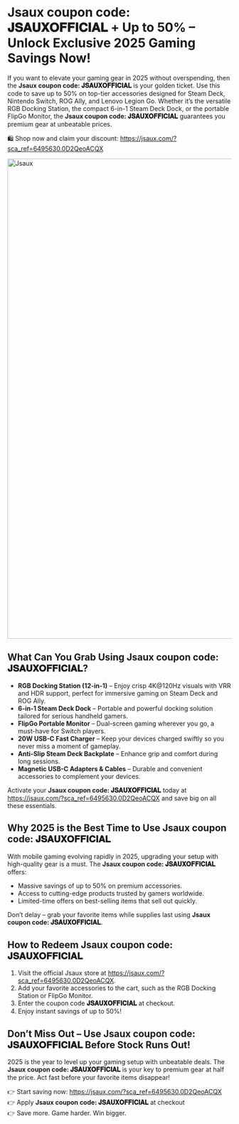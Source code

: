 <h1>Jsaux coupon code: 𝐉𝐒𝐀𝐔𝐗𝐎𝐅𝐅𝐈𝐂𝐈𝐀𝐋 + Up to 50% – Unlock Exclusive 2025 Gaming Savings Now!</h1>
<p>If you want to elevate your gaming gear in 2025 without overspending, then the <strong>Jsaux coupon code: 𝐉𝐒𝐀𝐔𝐗𝐎𝐅𝐅𝐈𝐂𝐈𝐀𝐋</strong> is your golden ticket. Use this code to save up to 50% on top-tier accessories designed for Steam Deck, Nintendo Switch, ROG Ally, and Lenovo Legion Go. Whether it’s the versatile RGB Docking Station, the compact 6-in-1 Steam Deck Dock, or the portable FlipGo Monitor, the <strong>Jsaux coupon code: 𝐉𝐒𝐀𝐔𝐗𝐎𝐅𝐅𝐈𝐂𝐈𝐀𝐋</strong> guarantees you premium gear at unbeatable prices.</p>
<p>🛍️ Shop now and claim your discount: <a href="https://jsaux.com/?sca_ref=6495630.0D2QeoACQX" target="_blank">https://jsaux.com/?sca_ref=6495630.0D2QeoACQX</a></p>
<img src="https://images.mirror-media.xyz/publication-images/mrfdMywDQmcAd9N59uAK1.png?height=820&width=1640" alt="Jsaux" width="1080">
<h2>What Can You Grab Using Jsaux coupon code: 𝐉𝐒𝐀𝐔𝐗𝐎𝐅𝐅𝐈𝐂𝐈𝐀𝐋?</h2>
<ul>
<li><strong>RGB Docking Station (12-in-1)</strong> – Enjoy crisp 4K@120Hz visuals with VRR and HDR support, perfect for immersive gaming on Steam Deck and ROG Ally.</li>
<li><strong>6-in-1 Steam Deck Dock</strong> – Portable and powerful docking solution tailored for serious handheld gamers.</li>
<li><strong>FlipGo Portable Monitor</strong> – Dual-screen gaming wherever you go, a must-have for Switch players.</li>
<li><strong>20W USB-C Fast Charger</strong> – Keep your devices charged swiftly so you never miss a moment of gameplay.</li>
<li><strong>Anti-Slip Steam Deck Backplate</strong> – Enhance grip and comfort during long sessions.</li>
<li><strong>Magnetic USB-C Adapters & Cables</strong> – Durable and convenient accessories to complement your devices.</li>
</ul>
<p>Activate your <strong>Jsaux coupon code: 𝐉𝐒𝐀𝐔𝐗𝐎𝐅𝐅𝐈𝐂𝐈𝐀𝐋</strong> today at <a href="https://jsaux.com/?sca_ref=6495630.0D2QeoACQX" target="_blank">https://jsaux.com/?sca_ref=6495630.0D2QeoACQX</a> and save big on all these essentials.</p>
<h2>Why 2025 is the Best Time to Use Jsaux coupon code: 𝐉𝐒𝐀𝐔𝐗𝐎𝐅𝐅𝐈𝐂𝐈𝐀𝐋</h2>
<p>With mobile gaming evolving rapidly in 2025, upgrading your setup with high-quality gear is a must. The <strong>Jsaux coupon code: 𝐉𝐒𝐀𝐔𝐗𝐎𝐅𝐅𝐈𝐂𝐈𝐀𝐋</strong> offers:</p>
<ul>
<li>Massive savings of up to 50% on premium accessories.</li>
<li>Access to cutting-edge products trusted by gamers worldwide.</li>
<li>Limited-time offers on best-selling items that sell out quickly.</li>
</ul>
<p>Don’t delay – grab your favorite items while supplies last using <strong>Jsaux coupon code: 𝐉𝐒𝐀𝐔𝐗𝐎𝐅𝐅𝐈𝐂𝐈𝐀𝐋</strong>.</p>
<h2>How to Redeem Jsaux coupon code: 𝐉𝐒𝐀𝐔𝐗𝐎𝐅𝐅𝐈𝐂𝐈𝐀𝐋</h2>
<ol>
<li>Visit the official Jsaux store at <a href="https://jsaux.com/?sca_ref=6495630.0D2QeoACQX" target="_blank">https://jsaux.com/?sca_ref=6495630.0D2QeoACQX</a>.</li>
<li>Add your favorite accessories to the cart, such as the RGB Docking Station or FlipGo Monitor.</li>
<li>Enter the coupon code <strong>𝐉𝐒𝐀𝐔𝐗𝐎𝐅𝐅𝐈𝐂𝐈𝐀𝐋</strong> at checkout.</li>
<li>Enjoy instant savings of up to 50%!</li>
</ol>
<h2>Don’t Miss Out – Use Jsaux coupon code: 𝐉𝐒𝐀𝐔𝐗𝐎𝐅𝐅𝐈𝐂𝐈𝐀𝐋 Before Stock Runs Out!</h2>
<p>2025 is the year to level up your gaming setup with unbeatable deals. The <strong>Jsaux coupon code: 𝐉𝐒𝐀𝐔𝐗𝐎𝐅𝐅𝐈𝐂𝐈𝐀𝐋</strong> is your key to premium gear at half the price. Act fast before your favorite items disappear!</p>
<p>👉 Start saving now: <a href="https://jsaux.com/?sca_ref=6495630.0D2QeoACQX" target="_blank">https://jsaux.com/?sca_ref=6495630.0D2QeoACQX</a><br>👉 Apply <strong>Jsaux coupon code: 𝐉𝐒𝐀𝐔𝐗𝐎𝐅𝐅𝐈𝐂𝐈𝐀𝐋</strong> at checkout<br>👉 Save more. Game harder. Win bigger.</p>
</body>
</html>
